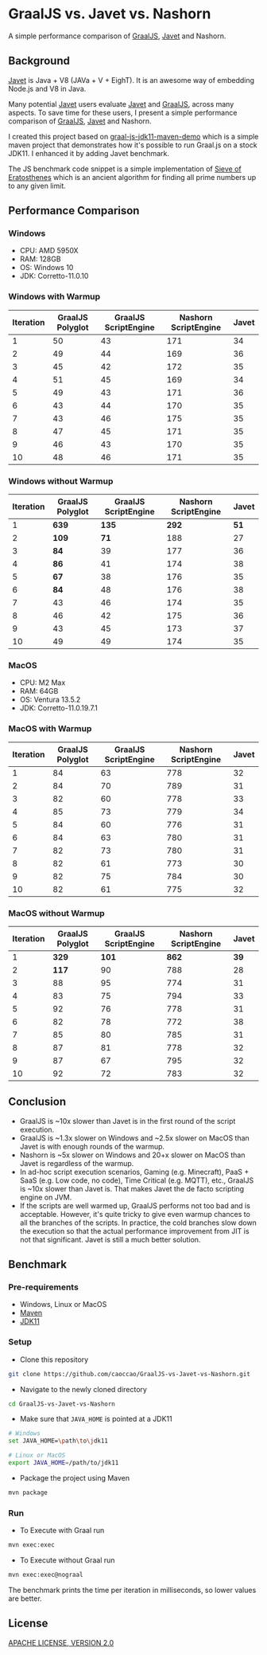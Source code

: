 # GraalJS vs. Javet vs. Nashorn

A simple performance comparison of [GraalJS](https://github.com/oracle/graaljs), [Javet](https://github.com/caoccao/Javet) and Nashorn.

## Background

[Javet](https://github.com/caoccao/Javet) is Java + V8 (JAVa + V + EighT). It is an awesome way of embedding Node.js and V8 in Java.

Many potential [Javet](https://github.com/caoccao/Javet) users evaluate [Javet](https://github.com/caoccao/Javet) and [GraalJS](https://github.com/oracle/graaljs), across many aspects. To save time for these users, I present a simple performance comparison of [GraalJS](https://github.com/oracle/graaljs), [Javet](https://github.com/caoccao/Javet) and Nashorn.

I created this project based on [graal-js-jdk11-maven-demo](https://github.com/graalvm/graal-js-jdk11-maven-demo) which is a simple maven project that demonstrates how it's possible to run Graal.js on a stock JDK11. I enhanced it by adding Javet benchmark.

The JS benchmark code snippet is a simple implementation of [Sieve of Eratosthenes](https://en.wikipedia.org/wiki/Sieve_of_Eratosthenes) which is an ancient algorithm for finding all prime numbers up to any given limit.

## Performance Comparison

### Windows

- CPU: AMD 5950X
- RAM: 128GB
- OS: Windows 10
- JDK: Corretto-11.0.10

### Windows with Warmup

| Iteration | GraalJS Polyglot | GraalJS ScriptEngine | Nashorn ScriptEngine | Javet |
|-----------|------------------|----------------------|----------------------|-------|
| 1         | 50               | 43                   | 171                  | 34    |
| 2         | 49               | 44                   | 169                  | 36    |
| 3         | 45               | 42                   | 172                  | 35    |
| 4         | 51               | 45                   | 169                  | 34    |
| 5         | 49               | 43                   | 171                  | 36    |
| 6         | 43               | 44                   | 170                  | 35    |
| 7         | 43               | 46                   | 175                  | 35    |
| 8         | 47               | 45                   | 171                  | 35    |
| 9         | 46               | 43                   | 170                  | 35    |
| 10        | 48               | 46                   | 171                  | 35    |

### Windows without Warmup

| Iteration | GraalJS Polyglot | GraalJS ScriptEngine | Nashorn ScriptEngine | Javet |
|-----------|------------------|----------------------|----------------------|-------|
| 1         | **639**          | **135**              | **292**              | **51**|
| 2         | **109**          | **71**               | 188                  | 27    |
| 3         | **84**           | 39                   | 177                  | 36    |
| 4         | **86**           | 41                   | 174                  | 38    |
| 5         | **67**           | 38                   | 176                  | 35    |
| 6         | **84**           | 48                   | 176                  | 38    |
| 7         | 43               | 46                   | 174                  | 35    |
| 8         | 46               | 42                   | 175                  | 36    |
| 9         | 43               | 45                   | 173                  | 37    |
| 10        | 49               | 49                   | 174                  | 35    |

### MacOS

- CPU: M2 Max
- RAM: 64GB
- OS: Ventura 13.5.2
- JDK: Corretto-11.0.19.7.1

### MacOS with Warmup

| Iteration | GraalJS Polyglot | GraalJS ScriptEngine | Nashorn ScriptEngine | Javet |
|-----------|------------------|----------------------|----------------------|-------|
| 1         | 84               | 63                   | 778                  | 32    |
| 2         | 84               | 70                   | 789                  | 31    |
| 3         | 82               | 60                   | 778                  | 33    |
| 4         | 85               | 73                   | 779                  | 34    |
| 5         | 84               | 60                   | 776                  | 31    |
| 6         | 84               | 63                   | 780                  | 31    |
| 7         | 82               | 73                   | 780                  | 31    |
| 8         | 82               | 61                   | 773                  | 30    |
| 9         | 82               | 75                   | 784                  | 30    |
| 10        | 82               | 61                   | 775                  | 32    |

### MacOS without Warmup

| Iteration | GraalJS Polyglot | GraalJS ScriptEngine | Nashorn ScriptEngine | Javet |
|-----------|------------------|----------------------|----------------------|-------|
| 1         | **329**          | **101**              | **862**              | **39**|
| 2         | **117**          | 90                   | 788                  | 28    |
| 3         | 88               | 95                   | 774                  | 31    |
| 4         | 83               | 75                   | 794                  | 33    |
| 5         | 92               | 76                   | 778                  | 31    |
| 6         | 82               | 78                   | 772                  | 38    |
| 7         | 85               | 80                   | 785                  | 31    |
| 8         | 87               | 81                   | 778                  | 32    |
| 9         | 87               | 67                   | 795                  | 32    |
| 10        | 92               | 72                   | 783                  | 32    |

## Conclusion

- GraalJS is ~10x slower than Javet is in the first round of the script execution.
- GraalJS is ~1.3x slower on Windows and ~2.5x slower on MacOS than Javet is with enough rounds of the warmup.
- Nashorn is ~5x slower on Windows and 20+x slower on MacOS than Javet is regardless of the warmup.
- In ad-hoc script execution scenarios, Gaming (e.g. Minecraft), PaaS + SaaS (e.g. Low code, no code), Time Critical (e.g. MQTT), etc., GraalJS is ~10x slower than Javet is. That makes Javet the de facto scripting engine on JVM.
- If the scripts are well warmed up, GraalJS performs not too bad and is acceptable. However, it's quite tricky to give even warmup chances to all the branches of the scripts. In practice, the cold branches slow down the execution so that the actual performance improvement from JIT is not that significant. Javet is still a much better solution.

## Benchmark

### Pre-requirements

- Windows, Linux or MacOS
- [Maven](https://maven.apache.org)
- [JDK11](https://jdk.java.net/11/)

### Setup

- Clone this repository

```sh
git clone https://github.com/caoccao/GraalJS-vs-Javet-vs-Nashorn.git
```

- Navigate to the newly cloned directory

```sh
cd GraalJS-vs-Javet-vs-Nashorn
```

- Make sure that `JAVA_HOME` is pointed at a JDK11

```sh
# Windows
set JAVA_HOME=\path\to\jdk11

# Linux or MacOS
export JAVA_HOME=/path/to/jdk11
```

- Package the project using Maven

```sh
mvn package
```

### Run

- To Execute with Graal run

```sh
mvn exec:exec
```

- To Execute without Graal run

```sh
mvn exec:exec@nograal
```

The benchmark prints the time per iteration in milliseconds, so lower values are better.

## License

[APACHE LICENSE, VERSION 2.0](blob/main/LICENSE)

